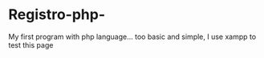 # Registro-php-
My first program with php language...
too basic and simple, I use xampp to test this page
